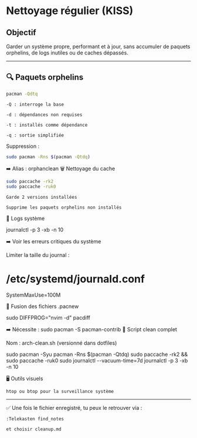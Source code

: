 # Nettoyage régulier (KISS)

## Objectif
Garder un système propre, performant et à jour, sans accumuler de paquets orphelins, de logs inutiles ou de caches dépassés.

---

## 🔍 Paquets orphelins

```bash
pacman -Qdtq
```
    -Q : interroge la base

    -d : dépendances non requises

    -t : installés comme dépendance

    -q : sortie simplifiée

Suppression :

```bash
sudo pacman -Rns $(pacman -Qtdq)
```
➡️ Alias : orphanclean
🗑️ Nettoyage du cache

```bash
sudo paccache -rk2
sudo paccache -ruk0
```

    Garde 2 versions installées

    Supprime les paquets orphelins non installés

🧾 Logs système

journalctl -p 3 -xb -n 10

➡️ Voir les erreurs critiques du système

Limiter la taille du journal :

# /etc/systemd/journald.conf
SystemMaxUse=100M

🧠 Fusion des fichiers .pacnew

sudo DIFFPROG="nvim -d" pacdiff

➡️ Nécessite : sudo pacman -S pacman-contrib
🧹 Script clean complet

Nom : arch-clean.sh (versionné dans dotfiles)

sudo pacman -Syu
pacman -Rns $(pacman -Qtdq)
sudo paccache -rk2 && sudo paccache -ruk0
sudo journalctl --vacuum-time=7d
journalctl -p 3 -xb -n 10

🖥️ Outils visuels

    htop ou btop pour la surveillance système


---

✅ Une fois le fichier enregistré, tu peux le retrouver via :

```vim
:Telekasten find_notes

et choisir cleanup.md
